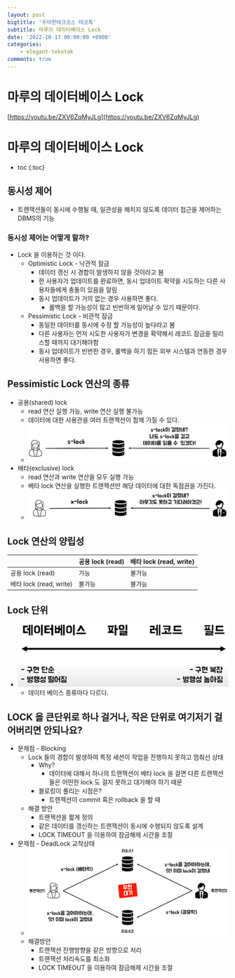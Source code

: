```yaml
---
layout: post
bigtitle: '우아한테크코스 테코톡'
subtitle: 마루의 데이터베이스 Lock
date: '2022-10-17 00:00:00 +0900'
categories:
    - elegant-tekotok
comments: true
---
```


# 마루의 데이터베이스 Lock
[https://youtu.be/ZXV6ZqMyJLg](https://youtu.be/ZXV6ZqMyJLg)

# 마루의 데이터베이스 Lock
* toc
{:toc}

## 동시성 제어
+ 트랜잭션들이 동시에 수행될 때, 일관성을 해치지 않도록 데이터 접근을 제어하는 DBMS의 기능 

### 동시성 제어는 어떻게 할까?
+ Lock 을 이용하는 것 이다. 
  + Optimistic Lock - 낙관적 잠금
    + 데이터 갱신 시 경합이 발생하지 않을 것이라고 봄
    + 한 사용자가 업데이트를 완료하면, 동시 업데이트 확약을 시도하는 다른 사용자들에게 충돌이 있음을 알림
    + 동시 업데이트가 거의 없는 경우 사용하면 좋다.
      + 롤백을 할 가능성이 많고 빈번하게 일어날 수 있기 때문이다. 
  + Pessimistic Lock - 비관적 잠금
    + 동일한 데이터를 동시에 수정 할 가능성이 높다라고 봄
    + 다른 사용자는 먼저 시도한 사용자가 변경을 확약해서 레코드 잠금을 릴리스할 때까지 대기해야함
    + 동시 업데이트가 빈번한 경우, 롤백을 하기 힘든 외부 시스템과 연동한 경우 사용하면 좋다.

## Pessimistic Lock 연산의 종류
+ 공용(shared) lock
  + read 연산 실행 가능, write 연산 실행 불가능
  + 데이터에 대한 사용관을 여러 트랜잭션이 함께 가질 수 있다.
  + ![img.png](/assets/img/elegant-tekotok/sharedLock.png)
+ 배타(exclusive) lock
  + read 연산과 write 연산을 모두 실행 가능
  + 베타 lock 연산을 실행한 트랜젝션만 해당 데이터에 대한 독점권을 가진다. 
  + ![img.png](/assets/img/elegant-tekotok/exclusiveLock.png)

## Lock 연산의 양립성

|                        | 공용 lock (read) | 배타 lock (read, write) |
|------------------------|----------------|-----------------------|
| 공용 lock (read)         | 가능             | 불가능                   |
| 배타 lock (read, write)  | 불가능            | 불가능                   |

## Lock 단위
+ ![img.png](/assets/img/elegant-tekotok/lockUnit.png)
  +  데이터 베이스 종류마다 다르다. 

## LOCK 을 큰단위로 하나 걸거나, 작은 단위로 여기저기 걸어버리면 안되나요?
+ 문제점 - Blocking
  + Lock 들의 경합이 발생하여 특정 세션이 작업을 진행하지 못하고 멈춰선 상태
    + Why?
      + 데이터에 대해서 하나의 트랜잭션이 베타 lock 을 걸면 다른 트랜잭션들은 어떤한 lock 도 걸지 못하고 대기해야 하기 때문
    + 블로킹이 풀리는 시점은?
      + 트랜젝션이 commit 혹은 rollback 을 할 때 
  + 해결 방안
    + 트랜젝션을 짧게 정의
    + 같은 데이터를 갱신하는 트랜잭션이 동시에 수행되지 않도록 설계
    + LOCK TIMEOUT 을 이용하여 잠금해제 시간을 조절 
+ 문제점 - DeadLock 교착상태
  + ![img.png](/assets/img/elegant-tekotok/DeadLock.png)
  + 해결방안
    + 트랜잭션 진행방향을 같은 방향으로 처리 
    + 트랜잭션 처리속도를 최소화
    + LOCK TIMEOUT 을 이용하여 잠금해제 시간을 조절
  
  


